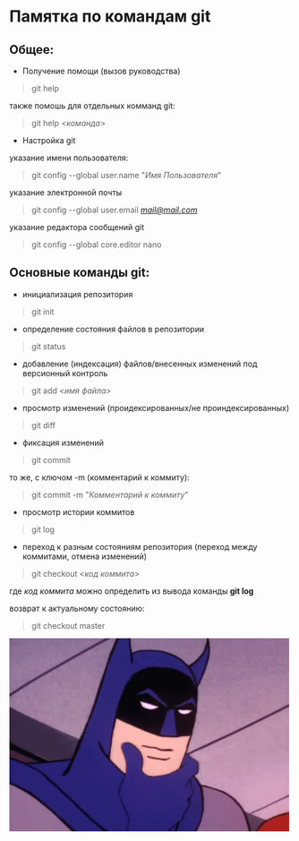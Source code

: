 # Памятка по командам git

## Общее:

* Получение помощи (вызов руководства)

> git help

также помошь для отдельных комманд git:

> git help <*команда*>

* Настройка git

указание имени пользователя:

> git config --global user.name "*Имя Пользователя*"

указание электронной почты

> git config --global user.email *mail@mail.com*

указание редактора сообщений git

>git config --global core.editor nano

## Основные команды git:

* инициализация репозитория

> git init

* определение состояния файлов в репозитории

> git status

* добавление (индексация) файлов/внесенных изменений под версионный контроль

> git add <*имя файла*>

* просмотр изменений (проидексированных/не проиндексированных)

> git diff

* фиксация изменений

> git commit

то же, с ключом -m (комментарий к коммиту):

> git commit -m "*Комментарий к коммиту*"

* просмотр истории коммитов

> git log

* переход к разным состояниям репозитория (переход между коммитами, отмена изменений)

> git checkout <*код коммита*>

где *код коммита* можно определить из вывода команды **git log**

возврат к актуальному состоянию:

> git checkout master

![no picture](res\batman.gif)

